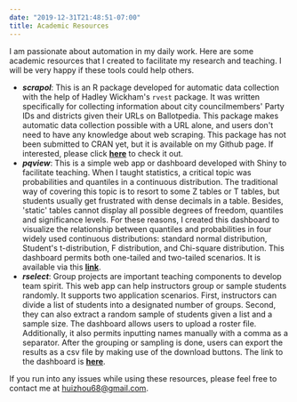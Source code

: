 ```yaml
---
date: "2019-12-31T21:48:51-07:00"
title: Academic Resources
---
```


I am passionate about automation in my daily work. Here are some academic resources that I created to facilitate my research and teaching. I will be very happy if these tools could help others.

* **_scrapol_**: This is an R package developed for automatic data collection with the help of Hadley Wickham's `rvest` package. It was written specifically for collecting information about city councilmembers' Party IDs and districts given their URLs on Ballotpedia. This package makes automatic data collection possible with a URL alone, and users don't need to have any knowledge about web scraping. This package has not been submitted to CRAN yet, but it is available on my Github page. If interested, please click [**here**](https://github.com/huizhou68/scrapol) to check it out.
* **_pqview_**: This is a simple web app or dashboard developed with Shiny to facilitate teaching. When I taught statistics, a critical topic was probabilities and quantiles in a continuous distribution. The traditional way of covering this topic is to resort to some Z tables or T tables, but students usually get frustrated with dense decimals in a table. Besides, 'static' tables cannot display all possible degrees of freedom, quantiles and significance levels. For these reasons, I created this dashboard to visualize the relationship between quantiles and probabilities in four widely used continuous distributions: standard normal distribution, Student's t-distribution, F distribution, and  Chi-square distribution. This dashboard permits both one-tailed and two-tailed scenarios. It is available via this [**link**](https://huizhou68.shinyapps.io/pqview/).
* ***rselect***: Group projects are important teaching components to develop team spirit. This web app can help instructors group or sample students randomly. It supports two application scenarios. First, instructors can divide a list of students into a designated number of groups. Second, they can also extract a random sample of students given a list and a sample size. The dashboard allows users to upload a roster file. Additionally, it also permits inputting names manually with a comma as a separator. After the grouping or sampling is done, users can export the results as a csv file by making use of the download buttons. The link to the dashboard is [**here**](https://huizhou68.shinyapps.io/rselect/).

If you run into any issues while using these resources, please feel free to contact me at huizhou68@gmail.com.
